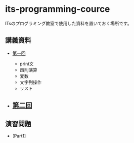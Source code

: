 # its-programming-cource

ITsのプログラミング教室で使用した資料を置いておく場所です。

## 講義資料

- [第一回](https://github.com/Imanect0/its-programming-cource/blob/main/docs/%E3%83%97%E3%83%AD%E3%82%B0%E3%83%A9%E3%83%9F%E3%83%B3%E3%82%B0%E6%95%99%E5%AE%A4%E7%AC%AC%E4%B8%80%E5%9B%9E.pdf)
    - print文
    - 四則演算
    - 変数
    - 文字列操作
    - リスト
  
- [第二回](https://github.com/Imanect0/its-programming-cource/blob/main/docs/%E3%83%97%E3%83%AD%E3%82%B0%E3%83%A9%E3%83%9F%E3%83%B3%E3%82%B0%E6%95%99%E5%AE%A4%E7%AC%AC%E4%BA%8C%E5%9B%9E.pdf)
    - 
## 演習問題

- [Part1]